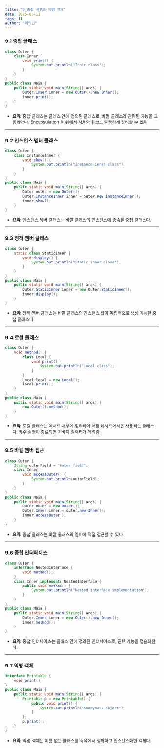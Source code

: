 ```yaml
---
title: "9_중첩 선언과 익명 객체"
date: 2025-05-11
tags: []
author: "이의민"
---
```


### 9.1 중첩 클래스
```java
class Outer {
    class Inner {
        void print() {
            System.out.println("Inner class");
        }
    }
}
public class Main {
    public static void main(String[] args) {
        Outer.Inner inner = new Outer().new Inner();
        inner.print();
    }
}
```
- **요약**: 중첩 클래스는 클래스 안에 정의된 클래스로, 바깥 클래스와 관련된 기능을 그룹화한다.
Encapsulation 을 위해서 사용함 💊
코드 깔끔하게 정리할 수 있음

---

### 9.2 인스턴스 멤버 클래스
```java
class Outer {
    class InstanceInner {
        void show() {
            System.out.println("Instance inner class");
        }
    }
}
public class Main {
    public static void main(String[] args) {
        Outer outer = new Outer();
        Outer.InstanceInner inner = outer.new InstanceInner();
        inner.show();
    }
}
```
- **요약**: 인스턴스 멤버 클래스는 바깥 클래스의 인스턴스에 종속된 중첩 클래스다.

---

### 9.3 정적 멤버 클래스
```java
class Outer {
    static class StaticInner {
        void display() {
            System.out.println("Static inner class");
        }
    }
}
public class Main {
    public static void main(String[] args) {
        Outer.StaticInner inner = new Outer.StaticInner();
        inner.display();
    }
}
```
- **요약**: 정적 멤버 클래스는 바깥 클래스의 인스턴스 없이 독립적으로 생성 가능한 중첩 클래스다.

---

### 9.4 로컬 클래스
```java
class Outer {
    void method() {
        class Local {
            void print() {
                System.out.println("Local class");
            }
        }
        Local local = new Local();
        local.print();
    }
}
public class Main {
    public static void main(String[] args) {
        new Outer().method();
    }
}
```
- **요약**: 로컬 클래스는 메서드 내부에 정의되어 해당 메서드에서만 사용되는 클래스다.
함수 실행이 종료되면 가비지 컬렉터가 데려감


---

### 9.5 바깥 멤버 접근
```java
class Outer {
    String outerField = "Outer field";
    class Inner {
        void accessOuter() {
            System.out.println(outerField);
        }
    }
}
public class Main {
    public static void main(String[] args) {
        Outer outer = new Outer();
        Outer.Inner inner = outer.new Inner();
        inner.accessOuter();
    }
}
```
- **요약**: 중첩 클래스는 바깥 클래스의 멤버에 직접 접근할 수 있다.

---

### 9.6 중첩 인터페이스
```java
class Outer {
    interface NestedInterface {
        void method();
    }
    class Inner implements NestedInterface {
        public void method() {
            System.out.println("Nested interface implementation");
        }
    }
}
public class Main {
    public static void main(String[] args) {
        Outer.Inner inner = new Outer().new Inner();
        inner.method();
    }
}
```
- **요약**: 중첩 인터페이스는 클래스 안에 정의된 인터페이스로, 관련 기능을 캡슐화한다.

---

### 9.7 익명 객체
```java
interface Printable {
    void print();
}
public class Main {
    public static void main(String[] args) {
        Printable p = new Printable() {
            public void print() {
                System.out.println("Anonymous object");
            }
        };
        p.print();
    }
}
```
- **요약**: 익명 객체는 이름 없는 클래스를 즉석에서 정의하고 인스턴스화한 객체다.

